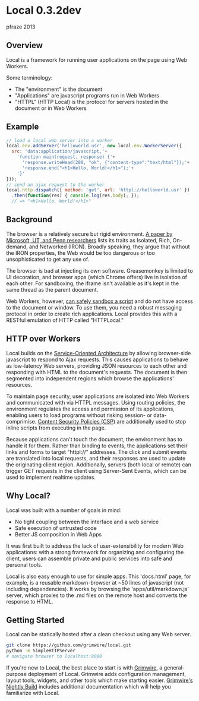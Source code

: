 Local 0.3.2dev
==============

pfraze 2013


## Overview

Local is a framework for running user applications on the page using Web Workers.

Some terminology:

 - The "environment" is the document
 - "Applications" are javascript programs run in Web Workers
 - "HTTPL" (HTTP Local) is the protocol for servers hosted in the document or in Web Workers

## Example

```javascript
// load a local web server into a worker
local.env.addServer('helloworld.usr', new local.env.WorkerServer({
  src: 'data:application/javascript,'+
    'function main(request, response) {'+
      'response.writeHead(200, "ok", {"content-type":"text/html"});'+
      'response.end("<h1>Hello, World!</h1>");'+
    '}'
}));
// send an ajax request to the worker
local.http.dispatch({ method: 'get', url: 'httpl://helloworld.usr' })
  .then(function(res) { console.log(res.body); });
  // => "<h1>Hello, World!</h1>"
```


## Background

The browser is a relatively secure but rigid environment. <a href="http://www.cs.utexas.edu/~mwalfish/papers/zoog-hotnets11.pdf" target="_top">A paper by Microsoft, UT, and Penn researchers</a> lists its traits as Isolated, Rich, On-demand, and Networked (IRON). Broadly speaking, they argue that without the IRON properties, the Web would be too dangerous or too unsophisticated to get any use of.

The browser is bad at injecting its own software. Greasemonkey is limited to UI decoration, and browser apps (which Chrome offers) live in isolation of each other. For sandboxing, the iframe isn't available as it's kept in the same thread as the parent document.

Web Workers, however, <a href="http://stackoverflow.com/questions/12209657/how-can-i-sandbox-untrusted-user-submitted-javascript-content" target="_top">can safely sandbox a script</a> and do not have access to the document or window. To use them, you need a robust messaging protocol in order to create rich applications. Local provides this with a RESTful emulation of HTTP called "HTTPLocal."


## HTTP over Workers

Local builds on the <a target="_top" href="http://en.wikipedia.org/wiki/Service-oriented_architecture">Service-Oriented Architecture</a> by allowing browser-side javascript to respond to Ajax requests. This causes applications to behave as low-latency Web servers, providing JSON resources to each other and responding with HTML to the document's requests. The document is then segmented into independent regions which browse the applications' resources.

To maintain page security, user applications are isolated into Web Workers and communicated with via HTTPL messages. Using routing policies, the environment regulates the access and permission of its applications, enabling users to load programs without risking session- or data-comprimise. <a target="_top" href="https://developer.mozilla.org/en-US/docs/Security/CSP">Content Security Policies (CSP)</a> are additionally used to stop inline scripts from executing in the page.

Because applications can't touch the document, the environment has to handle it for them. Rather than binding to events, the applications set their links and forms to target "httpl://" addresses. The click and submit events are translated into local requests, and their responses are used to update the originating client region. Additionally, servers (both local or remote) can trigger GET requests in the client using Server-Sent Events, which can be used to implement realtime updates.


## Why Local?

Local was built with a number of goals in mind:

 - No tight coupling between the interface and a web service
 - Safe execution of untrusted code
 - Better JS composition in Web Apps

It was first built to address the lack of user-extensibility for modern Web applications: with a strong framework for organizing and configuring the client, users can assemble private and public services into safe and personal tools.

Local is also easy enough to use for simple apps. This 'docs.html' page, for example, is a reusable markdown-browser at ~50 lines of javascript (not including dependencies). It works by browsing the 'apps/util/markdown.js' server, which proxies to the .md files on the remote host and converts the response to HTML.


## Getting Started

Local can be statically hosted after a clean checkout using any Web server.

```bash
git clone https://github.com/grimwire/local.git
python -m SimpleHTTPServer
# navigate browser to localhost:8000
```

If you're new to Local, the best place to start is with <a href="https://github.com/grimwire/grimwire" target="_blank" title="Grimwire">Grimwire</a>, a general-purpose deployment of Local. Grimwire adds configuration management, layout tools, widgets, and other tools which make starting easier. <a href="http://grimwire.github.io/grimwire/" target="_blank" title="Grimwire Nightly Build">Grimwire's Nightly Build</a> includes additional documentation which will help you familiarize with Local.